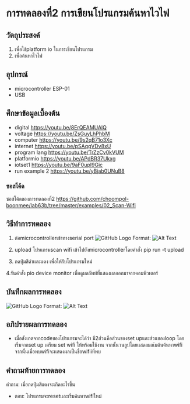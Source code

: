  # การทดลองที่2 การเขียนโปรแกรมค้นหาไวไฟ
 
 ## วัตถุประสงค์
1. เพื่อใช้platform io ในการเขียนโปรแกรม
2. เพื่อค้นหาไวไฟ

## อุปกรณ์
* microcontroller ESP-01
* USB

## ศึกษาข้อมูลเบื้องต้น
  * digital https://youtu.be/8ErQEAMUAlQ 
  * voltage https://youtu.be/ZsGuyLhPhbM
  * computer https://youtu.be/9s2qB71o3Xc
  * internet https://youtu.be/pSAqgVDv8xU
  * program lang https://youtu.be/TrZzCv0kVUM
  * platformio https://youtu.be/APdBR37Ukxg
  * iotset1 https://youtu.be/9aF0upI9Gic
  * run example 2 https://youtu.be/yBjab0UNuB8

### ซอสโค้ด
ซอสโค้ดของการทดลองที่2 https://github.com/choompol-boonmee/lab63b/tree/master/examples/02_Scan-Wifi

## วิธีทำการทดลอง
1. ต่อmicrocontrollerเข้าทางserial port
![GitHub Logo](/images/logo.png) Format: ![Alt Text](url)

2. upload โปรแกรมscan wifi เข้าไปยังmicrocontrollerโดยคำสั่ง  pip run -t upload

3. กดปุ่มสีดำเเละแดง เพื่อให้รับโปรแกรมใหม่

4.รันคำสั่ง pio device monitor เพื่อดูผลลัพท์ที่แสดงผลออกมาจากคอมพิวเตอร์

## บันทึกผลการทดลอง

![GitHub Logo](/images/logo.png) Format: ![Alt Text](url)

## อภิปรายผลการทดลอง   

* เมื่อสังเกตจากcodeของโปรแกรมจะได้ว่า มี2ส่วนคือส่วนของset upและส่วนของloop โดยเริ่มจากset up เตรียม set wifi ให้พร้อมใช้งาน จากนั้นวนลูปโดยเเสดงผลเ่มต้นค้นหาwifi จากนั้นเมื่อพบwifiจะเเสดงผลเป็นชื่อwifiiที่พบ

## คำถามท้ายการทดลอง
คำถาม: เมื่อกดปุ่มสีแดงจะเกิดอะไรขึ้น
* ตอบ: โปรแกรมจะresetเเละเริ่มค้นหาwifiใหม่
